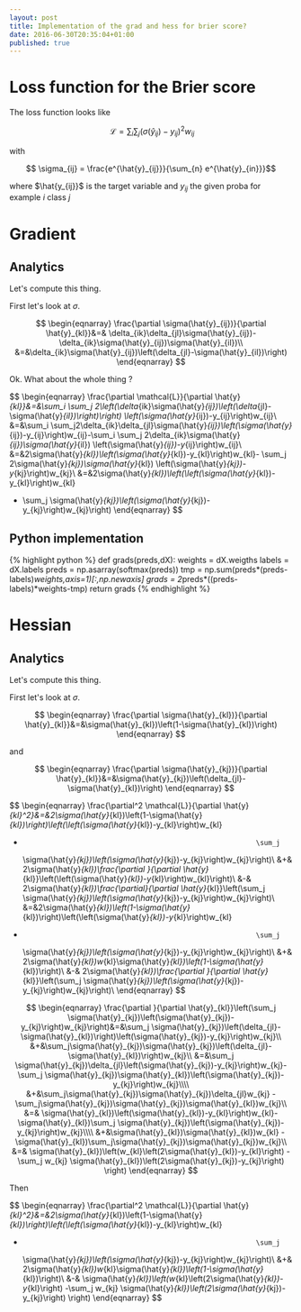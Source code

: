 ```yaml
---
layout: post
title: Implementation of the grad and hess for brier score?
date: 2016-06-30T20:35:04+01:00
published: true
---
```


# Loss function for the Brier score

The loss function looks like

$$\
\begin{equation}
\mathcal{L} = \sum_i \sum_j \left(\sigma(\hat{y}_{ij})-y_{ij}\right)^2w_{ij}
\end{equation}
$$

with

$$ \sigma_{ij} = \frac{e^{\hat{y}_{ij}}}{\sum_{n} e^{\hat{y}_{in}}}$$

where $\hat{y_{ij}}$  is the  target variable  and $y_{ij}$  the given
proba for example $i$ class $j$

# Gradient

## Analytics

Let's compute this thing.

First let's look at $\sigma$.

$$
\begin{eqnarray}
\frac{\partial      \sigma(\hat{y}_{ij})}{\partial      \hat{y}_{kl}}&=&
\delta_{ik}\delta_{jl}\sigma(\hat{y}_{ij})-\delta_{ik}\sigma(\hat{y}_{ij})\sigma(\hat{y}_{il})\\
&=&\delta_{ik}\sigma(\hat{y}_{ij})\left(\delta_{jl}-\sigma(\hat{y}_{il})\right)
\end{eqnarray}
$$

Ok. What about the whole thing ?

$$
\begin{eqnarray}
\frac{\partial  \mathcal{L}}{\partial   \hat{y}_{kl}}&=&\sum_i  \sum_j
2\left(\delta_{ik}\sigma(\hat{y}_{ij})\left(\delta_{jl}-\sigma(\hat{y}_{il})\right)\right)
\left(\sigma(\hat{y}_{ij})-y_{ij}\right)w_{ij}\\
&=&\sum_i  \sum_j2\delta_{ik}\delta_{jl}\sigma(\hat{y}_{ij})\left(\sigma(\hat{y}_{ij})-y_{ij}\right)w_{ij}-\sum_i  \sum_j
2\delta_{ik}\sigma(\hat{y}_{ij})\sigma(\hat{y}_{il})
\left(\sigma(\hat{y}_{ij})-y_{ij}\right)w_{ij}\\
&=&2\sigma(\hat{y}_{kl})\left(\sigma(\hat{y}_{kl})-y_{kl}\right)w_{kl}- \sum_j
2\sigma(\hat{y}_{kj})\sigma(\hat{y}_{kl})
\left(\sigma(\hat{y}_{kj})-y_{kj}\right)w_{kj}\\
&=&2\sigma(\hat{y}_{kl})\left(\left(\sigma(\hat{y}_{kl})-y_{kl}\right)w_{kl}
- \sum_j \sigma(\hat{y}_{kj})\left(\sigma(\hat{y}_{kj})-y_{kj}\right)w_{kj}\right)
\end{eqnarray}
$$

## Python implementation
{% highlight python %}
def grads(preds,dX):
    weights = dX.weigths
    labels = dX.labels
    preds = np.asarray(softmax(preds))
    tmp = np.sum(preds*(preds-labels)*weights,axis=1)[:,np.newaxis]
    grads = 2*preds*((preds-labels)*weights-tmp)
    return grads
{% endhighlight %}

# Hessian

## Analytics

Let's compute this thing.

First let's look at $\sigma$.

$$
\begin{eqnarray}
\frac{\partial  \sigma(\hat{y}_{kl})}{\partial   \hat{y}_{kl}}&=&\sigma(\hat{y}_{kl})\left(1-\sigma(\hat{y}_{kl})\right)
\end{eqnarray}
$$

and

$$
\begin{eqnarray}
\frac{\partial  \sigma(\hat{y}_{kj})}{\partial   \hat{y}_{kl}}&=&\sigma(\hat{y}_{kj})\left(\delta_{jl}-\sigma(\hat{y}_{kl})\right)
\end{eqnarray}
$$

$$
\begin{eqnarray}
\frac{\partial^2  \mathcal{L}}{\partial   \hat{y}_{kl}^2}&=&2\sigma(\hat{y}_{kl})\left(1-\sigma(\hat{y}_{kl})\right)\left(\left(\sigma(\hat{y}_{kl})-y_{kl}\right)w_{kl}
-                                                               \sum_j
  \sigma(\hat{y}_{kj})\left(\sigma(\hat{y}_{kj})-y_{kj}\right)w_{kj}\right)\\
  &+&     2\sigma(\hat{y}_{kl})\frac{\partial  }{\partial
  \hat{y}_{kl}}\left(\left(\sigma(\hat{y}_{kl})-y_{kl}\right)w_{kl}\right)\\
    &-&     2\sigma(\hat{y}_{kl})\frac{\partial}{\partial
  \hat{y}_{kl}}\left(\sum_j
  \sigma(\hat{y}_{kj})\left(\sigma(\hat{y}_{kj})-y_{kj}\right)w_{kj}\right)\\
  &=&2\sigma(\hat{y}_{kl})\left(1-\sigma(\hat{y}_{kl})\right)\left(\left(\sigma(\hat{y}_{kl})-y_{kl}\right)w_{kl}
-                                                               \sum_j
  \sigma(\hat{y}_{kj})\left(\sigma(\hat{y}_{kj})-y_{kj}\right)w_{kj}\right)\\
  &+&     2\sigma(\hat{y}_{kl})w_{kl}\sigma(\hat{y}_{kl})\left(1-\sigma(\hat{y}_{kl})\right)\\
    &-&     2\sigma(\hat{y}_{kl})\frac{\partial }{\partial
  \hat{y}_{kl}}\left(\sum_j
  \sigma(\hat{y}_{kj})\left(\sigma(\hat{y}_{kj})-y_{kj}\right)w_{kj}\right)\\
\end{eqnarray}
$$


$$
\begin{eqnarray}
\frac{\partial }{\partial
  \hat{y}_{kl}}\left(\sum_j
  \sigma(\hat{y}_{kj})\left(\sigma(\hat{y}_{kj})-y_{kj}\right)w_{kj}\right)&=&\sum_j
  \sigma(\hat{y}_{kj})\left(\delta_{jl}-\sigma(\hat{y}_{kl})\right)\left(\sigma(\hat{y}_{kj})-y_{kj}\right)w_{kj}\\
  &+&\sum_j\sigma(\hat{y}_{kj})\sigma(\hat{y}_{kj})\left(\delta_{jl}-\sigma(\hat{y}_{kl})\right)w_{kj}\\
  &=&\sum_j
  \sigma(\hat{y}_{kj})\delta_{jl}\left(\sigma(\hat{y}_{kj})-y_{kj}\right)w_{kj}-\sum_j
  \sigma(\hat{y}_{kj})\sigma(\hat{y}_{kl})\left(\sigma(\hat{y}_{kj})-y_{kj}\right)w_{kj}\\\\
  &+&\sum_j\sigma(\hat{y}_{kj})\sigma(\hat{y}_{kj})\delta_{jl}w_{kj}
  -\sum_j\sigma(\hat{y}_{kj})\sigma(\hat{y}_{kj})\sigma(\hat{y}_{kl})w_{kj}\\
    &=&
  \sigma(\hat{y}_{kl})\left(\sigma(\hat{y}_{kl})-y_{kl}\right)w_{kl}-\sigma(\hat{y}_{kl})\sum_j
  \sigma(\hat{y}_{kj})\left(\sigma(\hat{y}_{kj})-y_{kj}\right)w_{kj}\\\\
  &+&\sigma(\hat{y}_{kl})\sigma(\hat{y}_{kl})w_{kl}
  -\sigma(\hat{y}_{kl})\sum_j\sigma(\hat{y}_{kj})\sigma(\hat{y}_{kj})w_{kj}\\
      &=&
  \sigma(\hat{y}_{kl})\left(w_{kl}\left(2\sigma(\hat{y}_{kl})-y_{kl}\right)
  -\sum_j w_{kj} \sigma(\hat{y}_{kl})\left(2\sigma(\hat{y}_{kj})-y_{kj}\right) \right)
\end{eqnarray}
$$

Then

$$
\begin{eqnarray}
\frac{\partial^2  \mathcal{L}}{\partial   \hat{y}_{kl}^2}&=&2\sigma(\hat{y}_{kl})\left(1-\sigma(\hat{y}_{kl})\right)\left(\left(\sigma(\hat{y}_{kl})-y_{kl}\right)w_{kl}
-                                                               \sum_j
  \sigma(\hat{y}_{kj})\left(\sigma(\hat{y}_{kj})-y_{kj}\right)w_{kj}\right)\\
  &+&     2\sigma(\hat{y}_{kl})w_{kl}\sigma(\hat{y}_{kl})\left(1-\sigma(\hat{y}_{kl})\right)\\
    &-&      \sigma(\hat{y}_{kl})\left(w_{kl}\left(2\sigma(\hat{y}_{kl})-y_{kl}\right)
  -\sum_j w_{kj} \sigma(\hat{y}_{kl})\left(2\sigma(\hat{y}_{kj})-y_{kj}\right) \right)
\end{eqnarray}
$$
